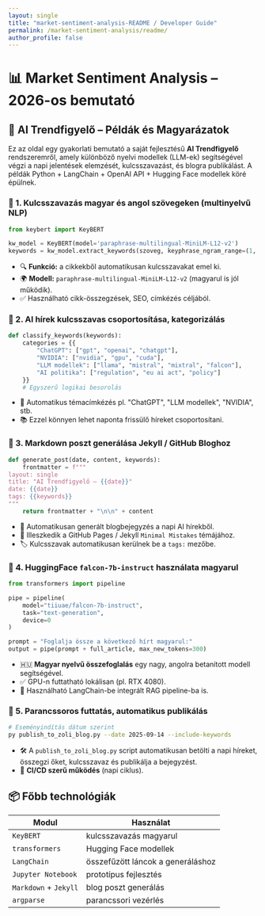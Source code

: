 ```yaml
---
layout: single
title: "market-sentiment-analysis-README / Developer Guide"
permalink: /market-sentiment-analysis/readme/
author_profile: false
---
```



# 📊 Market Sentiment Analysis – 2026-os bemutató





## 🧠 AI Trendfigyelő – Példák és Magyarázatok

Ez az oldal egy gyakorlati bemutató a saját fejlesztésű **AI Trendfigyelő** rendszeremről, amely különböző nyelvi modellek (LLM-ek) segítségével végzi a napi jelentések elemzését, kulcsszavazást, és blogra publikálást. A példák Python + LangChain + OpenAI API + Hugging Face modellek köré épülnek.



### 📌 1. Kulcsszavazás magyar és angol szövegeken (multinyelvű NLP)

```python
from keybert import KeyBERT

kw_model = KeyBERT(model='paraphrase-multilingual-MiniLM-L12-v2')
keywords = kw_model.extract_keywords(szoveg, keyphrase_ngram_range=(1, 2), stop_words=None, top_n=10)
```

- 🔍 **Funkció:** a cikkekből automatikusan kulcsszavakat emel ki.
- 🌍 **Modell:** `paraphrase-multilingual-MiniLM-L12-v2` (magyarul is jól működik).
- ✅ Használható cikk-összegzések, SEO, címkézés céljából.



### 📰 2. AI hírek kulcsszavas csoportosítása, kategorizálás

```python
def classify_keywords(keywords):
    categories = {{
        "ChatGPT": ["gpt", "openai", "chatgpt"],
        "NVIDIA": ["nvidia", "gpu", "cuda"],
        "LLM modellek": ["llama", "mistral", "mixtral", "falcon"],
        "AI politika": ["regulation", "eu ai act", "policy"]
    }}
    # Egyszerű logikai besorolás
```

- 🧠 Automatikus témacímkézés pl. "ChatGPT", "LLM modellek", "NVIDIA", stb.
- 📚 Ezzel könnyen lehet naponta frissülő híreket csoportosítani.



### 📝 3. Markdown poszt generálása Jekyll / GitHub Bloghoz

```python
def generate_post(date, content, keywords):
    frontmatter = f"""
layout: single
title: "AI Trendfigyelő – {{date}}"
date: {{date}}
tags: {{keywords}}
"""
    return frontmatter + "\n\n" + content
```

- 📄 Automatikusan generált blogbejegyzés a napi AI hírekből.
- 🧩 Illeszkedik a GitHub Pages / Jekyll `Minimal Mistakes` témájához.
- 🏷️ Kulcsszavak automatikusan kerülnek be a `tags:` mezőbe.



### 🤖 4. HuggingFace `falcon-7b-instruct` használata magyarul

```python
from transformers import pipeline

pipe = pipeline(
    model="tiiuae/falcon-7b-instruct",
    task="text-generation",
    device=0
)

prompt = "Foglalja össze a következő hírt magyarul:"
output = pipe(prompt + full_article, max_new_tokens=300)
```

- 🇭🇺 **Magyar nyelvű összefoglalás** egy nagy, angolra betanított modell segítségével.
- ✅ GPU-n futtatható lokálisan (pl. RTX 4080).
- 🧵 Használható LangChain-be integrált RAG pipeline-ba is.



### 🔧 5. Parancssoros futtatás, automatikus publikálás

```bash
# Eseményindítás dátum szerint
py publish_to_zoli_blog.py --date 2025-09-14 --include-keywords
```

- 🛠️ A `publish_to_zoli_blog.py` script automatikusan betölti a napi híreket, összegzi őket, kulcsszavaz és publikálja a bejegyzést.
- 🔄 **CI/CD szerű működés** (napi ciklus).



## 📦 Főbb technológiák

| Modul | Használat |
|-|--|
| `KeyBERT` | kulcsszavazás magyarul |
| `transformers` | Hugging Face modellek |
| `LangChain` | összefűzött láncok a generáláshoz |
| `Jupyter Notebook` | prototípus fejlesztés |
| `Markdown` + `Jekyll` | blog poszt generálás |
| `argparse` | parancssori vezérlés |
